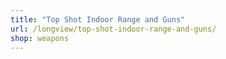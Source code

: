 ```yaml
---
title: "Top Shot Indoor Range and Guns"
url: /longview/top-shot-indoor-range-and-guns/
shop: weapons
---
```

